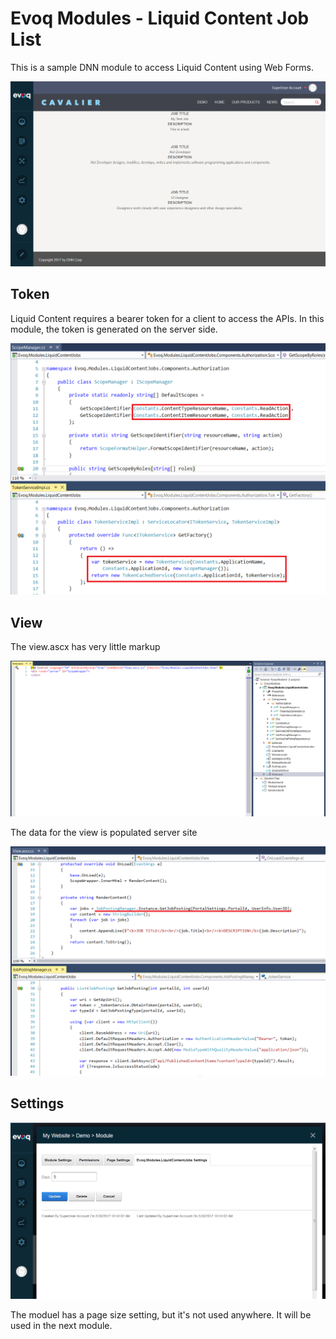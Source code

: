 # Evoq Modules - Liquid Content Job List

This is a sample DNN module to access Liquid Content using Web Forms.

![Screenshot1](images/screenshot1.png)

## Token
Liquid Content requires a bearer token for a client to access the APIs. In this module, the token is generated on the server side.

![Screenshot5](images/screenshot5.png)

## View
The view.ascx has very little markup

![Screenshot3](images/screenshot3.png)

The data for the view is populated server site

![Screenshot0](images/screenshot0.png)

## Settings

![Screenshot2](images/screenshot2.png)

The moduel has a page size setting, but it's not used anywhere. It will be used in the next module.
